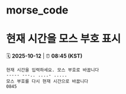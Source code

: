 # morse_code
# 현재 시간을 모스 부호 표시
<!-- MORSE_TIME_START -->
🗓️ **2025-10-12** | ⏰ **08:45 (KST)**

```
현재 시간을 입력하세요. 모스 부호로 바꿉니다
----- ---.. ....- .....
모스 부호를 다시 현재 시간으로 바꿉니다
0845
```
<!-- MORSE_TIME_END -->
